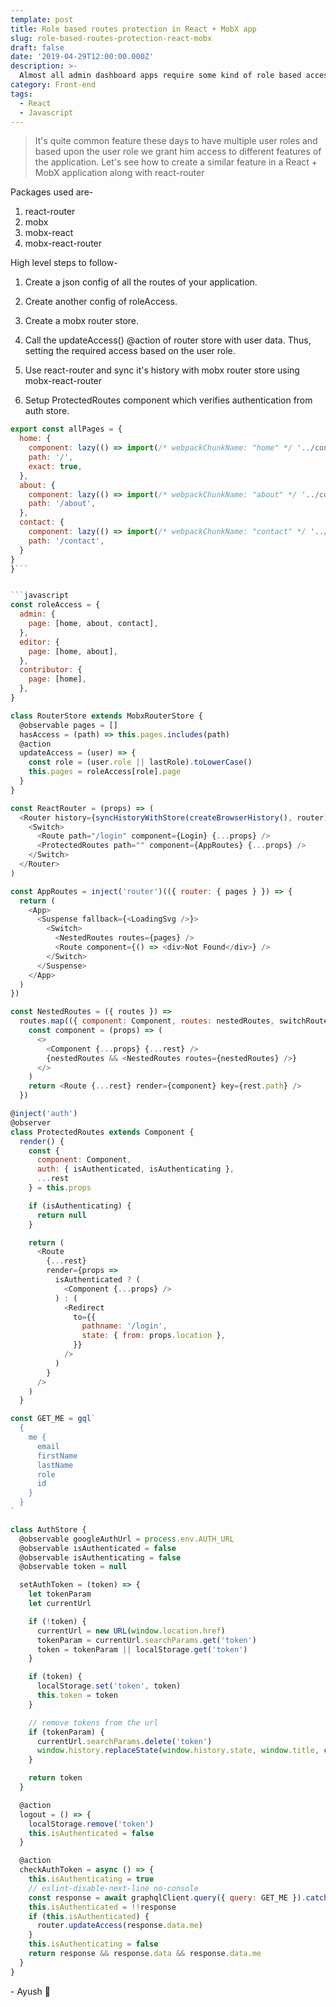 ```yaml
---
template: post
title: Role based routes protection in React + MobX app
slug: role-based-routes-protection-react-mobx
draft: false
date: '2019-04-29T12:00:00.000Z'
description: >-
  Almost all admin dashboard apps require some kind of role based access to enable disable access to the features of app based upon the user's role...
category: Front-end
tags:
  - React
  - Javascript
---
```


> It's quite common feature these days to have multiple user roles and based upon the user role we grant him access to different features of the application. Let's see how to create a similar feature in a React + MobX application along with react-router

Packages used are-

1. react-router
2. mobx
3. mobx-react
4. mobx-react-router

High level steps to follow-

1. Create a json config of all the routes of your application.
2. Create another config of roleAccess.
3. Create a mobx router store.
4. Call the updateAccess() @action of router store with user data. Thus, setting the required access based on the user role.

5. Use react-router and sync it's history with mobx router store using mobx-react-router
6. Setup ProtectedRoutes component which verifies authentication from auth store.

````javascript
export const allPages = {
  home: {
    component: lazy(() => import(/* webpackChunkName: "home" */ '../containers/home')),
    path: '/',
    exact: true,
  },
  about: {
    component: lazy(() => import(/* webpackChunkName: "about" */ '../containers/about')),
    path: '/about',
  },
  contact: {
    component: lazy(() => import(/* webpackChunkName: "contact" */ '../containers/contact')),
    path: '/contact',
  }
}
}```


```javascript
const roleAccess = {
  admin: {
    page: [home, about, contact],
  },
  editor: {
    page: [home, about],
  },
  contributor: {
    page: [home],
  },
}
````

```javascript
class RouterStore extends MobxRouterStore {
  @observable pages = []
  hasAccess = (path) => this.pages.includes(path)
  @action
  updateAccess = (user) => {
    const role = (user.role || lastRole).toLowerCase()
    this.pages = roleAccess[role].page
  }
}
```

```javascript
const ReactRouter = (props) => (
  <Router history={syncHistoryWithStore(createBrowserHistory(), router)}>
    <Switch>
      <Route path="/login" component={Login} {...props} />
      <ProtectedRoutes path="" component={AppRoutes} {...props} />
    </Switch>
  </Router>
)
```

```javascript
const AppRoutes = inject('router')(({ router: { pages } }) => {
  return (
    <App>
      <Suspense fallback={<LoadingSvg />}>
        <Switch>
          <NestedRoutes routes={pages} />
          <Route component={() => <div>Not Found</div>} />
        </Switch>
      </Suspense>
    </App>
  )
})
```

```javascript
const NestedRoutes = ({ routes }) =>
  routes.map(({ component: Component, routes: nestedRoutes, switchRoutes, ...rest }) => {
    const component = (props) => (
      <>
        <Component {...props} {...rest} />
        {nestedRoutes && <NestedRoutes routes={nestedRoutes} />}
      </>
    )
    return <Route {...rest} render={component} key={rest.path} />
  })
```

```javascript
@inject('auth')
@observer
class ProtectedRoutes extends Component {
  render() {
    const {
      component: Component,
      auth: { isAuthenticated, isAuthenticating },
      ...rest
    } = this.props

    if (isAuthenticating) {
      return null
    }

    return (
      <Route
        {...rest}
        render={props =>
          isAuthenticated ? (
            <Component {...props} />
          ) : (
            <Redirect
              to={{
                pathname: '/login',
                state: { from: props.location },
              }}
            />
          )
        }
      />
    )
  }
```

```javascript
const GET_ME = gql`
  {
    me {
      email
      firstName
      lastName
      role
      id
    }
  }
`

class AuthStore {
  @observable googleAuthUrl = process.env.AUTH_URL
  @observable isAuthenticated = false
  @observable isAuthenticating = false
  @observable token = null

  setAuthToken = (token) => {
    let tokenParam
    let currentUrl

    if (!token) {
      currentUrl = new URL(window.location.href)
      tokenParam = currentUrl.searchParams.get('token')
      token = tokenParam || localStorage.get('token')
    }

    if (token) {
      localStorage.set('token', token)
      this.token = token
    }

    // remove tokens from the url
    if (tokenParam) {
      currentUrl.searchParams.delete('token')
      window.history.replaceState(window.history.state, window.title, currentUrl.href)
    }

    return token
  }

  @action
  logout = () => {
    localStorage.remove('token')
    this.isAuthenticated = false
  }

  @action
  checkAuthToken = async () => {
    this.isAuthenticating = true
    // eslint-disable-next-line no-console
    const response = await graphqlClient.query({ query: GET_ME }).catch((err) => console.error(err))
    this.isAuthenticated = !!response
    if (this.isAuthenticated) {
      router.updateAccess(response.data.me)
    }
    this.isAuthenticating = false
    return response && response.data && response.data.me
  }
}
```

\- Ayush 🙂
